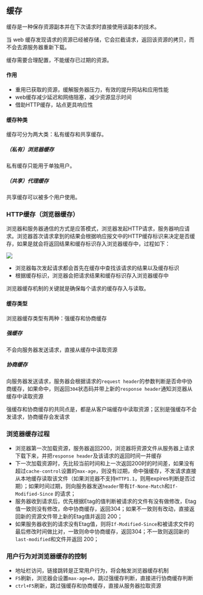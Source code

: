 ## 缓存

缓存是一种保存资源副本并在下次请求时直接使用该副本的技术。

当 web 缓存发现请求的资源已经被存储，它会拦截请求，返回该资源的拷贝，而不会去源服务器重新下载。

缓存需要合理配置，不能缓存已过期的资源。

#### 作用

* 重用已获取的资源，缓解服务器压力，有效的提升网站和应用性能
* web缓存减少延迟和网络阻塞，减少资源显示时间
* 借助HTTP缓存，站点更具响应性

#### 缓存种类

缓存可分为两大类：私有缓存和共享缓存。

##### （私有）浏览器缓存

私有缓存只能用于单独用户。

##### （共享）代理缓存

共享缓存可以被多个用户使用。

### HTTP缓存（浏览器缓存）

浏览器和服务器通信的方式是应答模式，浏览器发起HTTP请求，服务器响应请求。浏览器首次请求拿到的结果会根据响应报文中的HTTP缓存标识来决定是否缓存，如果是就会将返回结果和缓存标识存入浏览器缓存中，过程如下：

![](https://user-gold-cdn.xitu.io/2018/4/19/162db6359673e7d0?imageView2/0/w/1280/h/960/format/webp/ignore-error/1)



* 浏览器每次发起请求都会首先在缓存中查找该请求的结果以及缓存标识
* 根据缓存标识，浏览器会把请求结果和缓存标识存入浏览器缓存中

浏览器缓存机制的关键就是确保每个请求的缓存存入与读取。

#### 缓存类型

浏览器缓存类型有两种：强缓存和协商缓存

##### 强缓存

不会向服务器发送请求，直接从缓存中读取资源

##### 协商缓存

向服务器发送请求，服务器会根据请求的`request header`的参数判断是否命中协商缓存，如果命中，则返回`304`状态码并带上新的`response header`通知浏览器从缓存中读取资源

强缓存和协商缓存的共同点是，都是从客户端缓存中读取资源；区别是强缓存不会发请求，协商缓存会发请求

### 浏览器缓存过程

* 浏览器第一次加载资源，服务器返回200，浏览器将资源文件从服务器上请求下载下来，并把`response header`及该请求的返回时间一并缓存
* 下一次加载资源时，先比较当前时间和上一次返回200时的时间差，如果没有超过`cache-control`设置的`max-age`，则没有过期，命中强缓存，不发请求直接从本地缓存读取该文件（如果浏览器不支持`HTTP1.1`，则用expires判断是否过期）；如果时间过期，则向服务器发送`header`带有`If-None-Match`和`If-Modified-Since` 的请求；
* 服务器收到请求后，优先根据Etag的值判断被请求的文件有没有做修改，Etag值一致则没有修改，命中协商缓存，返回304；如果不一致则有改动，直接返回新的资源文件带上新的Etag值并返回 200；
* 如果服务器收到的请求没有Etag值，则将`If-Modified-Since`和被请求文件的最后修改时间做比对，一致则命中协商缓存，返回304；不一致则返回新的`last-modified`和文件并返回 200；

### 用户行为对浏览器缓存的控制

* 地址栏访问，链接跳转是正常用户行为，将会触发浏览器缓存机制
* `F5`刷新，浏览器会设置`max-age=0`，跳过强缓存判断，直接进行协商缓存判断
* `ctrl+F5`刷新，跳过强缓存和协商缓存，直接从服务器拉取资源